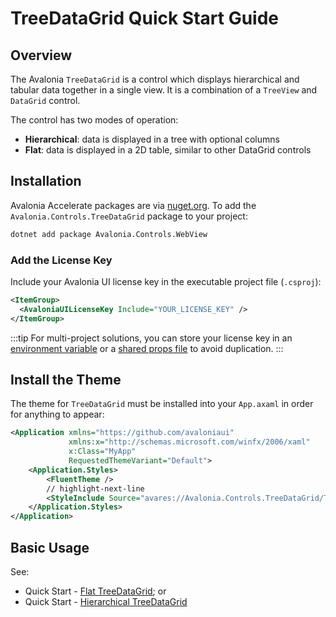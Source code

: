 # TreeDataGrid Quick Start Guide

## Overview

The Avalonia `TreeDataGrid` is a control which displays hierarchical and tabular data together in a single view. It is a combination of a `TreeView` and `DataGrid` control.

The control has two modes of operation:

- **Hierarchical**: data is displayed in a tree with optional columns
- **Flat**: data is displayed in a 2D table, similar to other DataGrid controls

## Installation

Avalonia Accelerate packages are via [nuget.org](https://www.nuget.org/packages/Avalonia.Controls.TreeDataGrid). To add the `Avalonia.Controls.TreeDataGrid` package to your project:

```bash
dotnet add package Avalonia.Controls.WebView
```

### Add the License Key

Include your Avalonia UI license key in the executable project file (`.csproj`):

```xml
<ItemGroup>
  <AvaloniaUILicenseKey Include="YOUR_LICENSE_KEY" />
</ItemGroup>
```

:::tip
For multi-project solutions, you can store your license key in an [environment variable](https://learn.microsoft.com/en-us/visualstudio/msbuild/how-to-use-environment-variables-in-a-build) or a [shared props file](https://learn.microsoft.com/en-us/visualstudio/msbuild/customize-by-directory?view=vs-2022#directorybuildprops-example) to avoid duplication.
:::

## Install the Theme

The theme for `TreeDataGrid` must be installed into your `App.axaml` in order for anything to appear:

```xml
<Application xmlns="https://github.com/avaloniaui"
             xmlns:x="http://schemas.microsoft.com/winfx/2006/xaml"
             x:Class="MyApp"
             RequestedThemeVariant="Default">
    <Application.Styles>
        <FluentTheme />
        // highlight-next-line
        <StyleInclude Source="avares://Avalonia.Controls.TreeDataGrid/Themes/Fluent.axaml"/>
    </Application.Styles>
</Application>
```

## Basic Usage

See:

- Quick Start - [Flat TreeDataGrid](quickstart-flat); or
- Quick Start - [Hierarchical TreeDataGrid](quickstart-hierarchical)